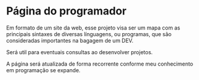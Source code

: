 # Página do programador  
  
Em formato de um site da web, esse projeto visa ser um mapa com as principais sintaxes de diversas línguagens, ou programas, que são consideradas importantes na bagagem de um DEV.

Será util para eventuais consultas ao desenvolver projetos.

A página será atualizada de forma recorrente conforme meu conhecimento em programação se expande.